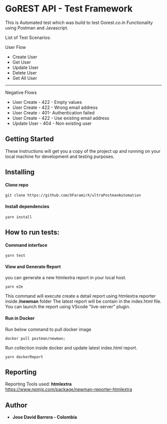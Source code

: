 # GoREST API - Test Framework

This is Automated test which was build to test Gorest.co.in Functionality using Postman and Javascript.

List of Test Scenarios:

User Flow

* Create User
* Get User
* Update User
* Delete User
* Get All User

---

Negative Flows

* User Create - 422 - Empty values
* User Create - 422 - Wrong email address
* User Create - 401- Authentication failed
* User Create - 422 - Use existing email address
* Update User - 404 - Non existing user


## Getting Started

These instructions will get you a copy of the project up and running on your local machine for development and testing purposes.

## Installing

#### Clone repo

```
git clone https://github.com/XFaramirX/ultraPostmanAutomation
```

#### Install dependencies

```
yarn install
```

## How to run tests:

#### Command interface

```
yarn test
```

#### View and Generate Report

you can generate a new htmlextra report in your local host.

```
yarn e2e
```

This command will execute create a detail report using htmlextra reporter inside **/newman** folder
The latest report will be contain in the index.html file.
You can launch the report using VScode "live-server" plugin.

#### Run in Docker

Run below command to pull docker image

```
docker pull postman/newman;
```

Run collection inside docker and update latest index.html report.

```
yarn dockerReport
```

## Reporting

Reporting Tools used:
**htmlextra**
https://www.npmjs.com/package/newman-reporter-htmlextra

## Author

- **Jose David Barrera - Colombia**